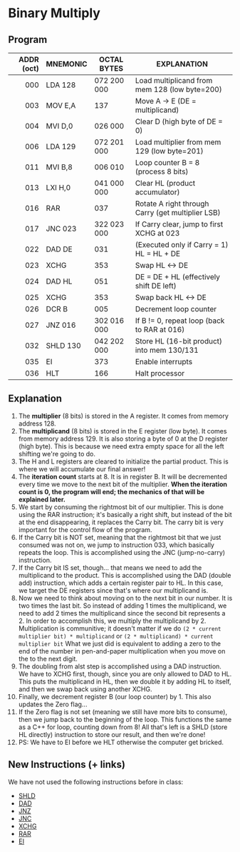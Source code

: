 # Binary Multiply

## Program

| ADDR (oct) | MNEMONIC    | OCTAL BYTES       | EXPLANATION                                   |
|----------:|-------------|-------------------|-----------------------------------------------|
|      000  | LDA 128     | 072 200 000       | Load multiplicand from mem 128 (low byte=200) |
|      003  | MOV E,A     | 137               | Move A -> E (DE = multiplicand)               |
|      004  | MVI D,0     | 026 000           | Clear D (high byte of DE = 0)                 |
|      006  | LDA 129     | 072 201 000       | Load multiplier from mem 129 (low byte=201)   |
|      011  | MVI B,8     | 006 010           | Loop counter B = 8 (process 8 bits)           |
|      013  | LXI H,0     | 041 000 000       | Clear HL (product accumulator)                |
|      016  | RAR         | 037               | Rotate A right through Carry (get multiplier LSB) |
|      017  | JNC 023     | 322 023 000       | If Carry clear, jump to first XCHG at 023     |
|      022  | DAD DE      | 031               | (Executed only if Carry = 1) HL = HL + DE     |
|      023  | XCHG        | 353               | Swap HL <-> DE                                 |
|      024  | DAD HL      | 051               | DE = DE + HL  (effectively shift DE left)     |
|      025  | XCHG        | 353               | Swap back HL <-> DE                            |
|      026  | DCR B       | 005               | Decrement loop counter                         |
|      027  | JNZ 016     | 302 016 000       | If B != 0, repeat loop (back to RAR at 016)   |
|      032  | SHLD 130    | 042 202 000       | Store HL (16-bit product) into mem 130/131    |
|      035  | EI          | 373               | Enable interrupts                              |
|      036  | HLT         | 166               | Halt processor                                 |

## Explanation

1. The **multiplier** (8 bits) is stored in the A register. It comes from memory address 128.
2. The **multiplicand** (8 bits) is stored in the E register (low byte). It comes from memory address 129. It is also storing a byte of 0 at the D register (high byte). This is because we need extra empty space for all the left shifting we're going to do.
3. The H and L registers are cleared to initialize the partial product. This is where we will accumulate our final answer!
4. The **iteration count** starts at 8. It is in register B. It will be decremented every time we move to the next bit of the multiplier. **When the iteration count is 0, the program will end; the mechanics of that will be explained later.**
5. We start by consuming the rightmost bit of our multiplier. This is done using the RAR instruction; it's basically a right shift, but instead of the bit at the end disappearing, it replaces the Carry bit. The carry bit is very important for the control flow of the program.
6. If the Carry bit is NOT set, meaning that the rightmost bit that we just consumed was not on, we jump to instruction 033, which basically repeats the loop. This is accomplished using the JNC (jump-no-carry) instruction.
7. If the Carry bit IS set, though... that means we need to add the multiplicand to the product. This is accomplished using the DAD (double add) instruction, which adds a certain register pair to HL. In this case, we target the DE registers since that's where our multiplicand is.
8. Now we need to think about moving on to the next bit in our number. It is two times the last bit. So instead of adding 1 times the multiplicand, we need to add 2 times the multiplicand since the second bit represents a 2. In order to accomplish this, we multiply the multiplicand by 2. Multiplication is communitive; it doesn't matter if we do `(2 * current multiplier bit) * multiplicand` or `(2 * multiplicand) * current multiplier bit` What we just did is equivalent to adding a zero to the end of the number in pen-and-paper multiplication when you move on the to the next digit.
9. The doubling from alst step is accomplished using a DAD instruction. We have to XCHG first, though, since you are only allowed to DAD to HL. This puts the multiplicand in HL, then we double it by adding HL to itself, and then we swap back using another XCHG.
10. Finally, we decrement register B (our loop counter) by 1. This also updates the Zero flag...
11. If the Zero flag is not set (meaning we still have more bits to consume), then we jump back to the beginning of the loop. This functions the same as a C++ for loop, counting down from 8! All that's left is a SHLD (store HL directly) instruction to store our result, and then we're done!
12. PS: We have to EI before we HLT otherwise the computer get bricked.

## New Instructions (+ links)

We have not used the following instructions before in class:

- [SHLD](https://ubuntourist.codeberg.page/Altair-8800/part-4.html#shld)
- [DAD](https://ubuntourist.codeberg.page/Altair-8800/part-4.html#dad)
- [JNZ](https://ubuntourist.codeberg.page/Altair-8800/part-4.html#jnz)
- [JNC](https://ubuntourist.codeberg.page/Altair-8800/part-4.html#jnc)
- [XCHG](https://ubuntourist.codeberg.page/Altair-8800/part-4.html#xchg)
- [RAR](https://ubuntourist.codeberg.page/Altair-8800/part-4.html#rar)
- [EI](https://ubuntourist.codeberg.page/Altair-8800/part-4.html#ei)
